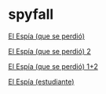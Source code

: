 # spyfall
[El Espía (que se perdió)](https://luiscastro193.github.io/spyfall/)

[El Espía (que se perdió) 2](https://luiscastro193.github.io/spyfall/#eJwtT0FKBEEMvOcV_ZYdRkEYkQW9Z9JRg20Hkm6Q_c0-wIPsE_pjmx68hKIqqaqcZC-ijQnhpDlG99S6jV9vQgoLf3NtbBKw9D1lTk94ucCilYSt6WTOSl-wjKsRF1izvAuJJq6JtHqzTiTjVmEtaeNmCqs3zOG4_nzKLoc4bT6wqcPDuO4mhJPJvRA7PKJrkcqGsEk9FELbp-fWnY8OaC02nzGSK3t6rZLR4UUi6n_f4j6YPlvDmV0yxw-HihPUCH-T8cdZ79BPZvo)

[El Espía (que se perdió) 1+2](https://luiscastro193.github.io/spyfall/#eJwtkkFuGzEMRfc6ha7SuE6LAg4MO-2iOw6HdZlqJIWUjDa3yQGyKHKEuVi_xl2MQPJ_UU_UfLjq-p7DHWUuWI1LrGrUCIlLXDRpI0PSKCWKTEulFO50SlqaMGxlxtI9tm7rmzdFnx1Zpit8O3LNyGWR3MQUodowpD7FWeIXenkJu5LkMqSyqBOa0JBqScqIUc6sYq2M6qnwr7CzzmLYsL4aSwof1fkGs5_1h7KWKDlyyd7g5O2C-xQP0rBpv0z0RGDee6NNi-IVEXBHaQbJ_vdPnfQm4tALteLhXgXyyGWpJk7hfn2dTHmrzT2xePhEDu4sRuFz8YrZJQQNkAfNm5HJpgF06C7blcgaNj6AoGTx-DXrTB6OZM9dNr0Z8U0MR_2PgC6GQ1BJ9IfCsY8BhZO4zoJxbR4aQQb5aYB3IzxBOOG5nra-HTxV0vrGPVE4Y8RG8UGuYzbniq9PC9l4vnOvYosY01zCo9AY46PJNptKjn6GUwB-FQMAzeGbrn8F5u-lpPX9gn_iH4KR4_w)

[El Espía (estudiante)](https://luiscastro193.github.io/spyfall/#eJxlUUFuAjEMvOcVeUA_QZdFRQIVAR8wWbN1ldjUSQ59Th_AiSfsx-ptF7FqbxN77BlPFvpRqWAoVcE9Y4yQ_UILZtcQciB4AN8G4eGWKBj-9G26KGZQgjhj-53E4VomzkECSZR-uMKD0aGP4NuuBgg03Phv5wCxdvNi9Eu8iJlyjaTKNM3Z_qWEmpDLtGiJiuFN3Ao0WQnciqJkOZu8kTdY1M5Zc49MqGPRBBtIxJKfDPB4iRF3FbXIP2bb0fmuPe9lv-azaBq-xrNt3rhHjBjmZt0WesoFlcRtsaNADO61Ey73fHaZwh3vMdqYsNnZwEl0MrbHUDVL9i81gZl2R4UTvMtPzhDHp6X6Gw6aK5OzP5rS-QaKHL1b)
